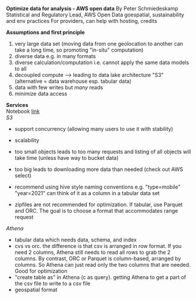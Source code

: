 **Optimize data for analysis - AWS open data**
By Peter Schmiedeskamp Statistical and Regulatory Lead, AWS Open Data
goespatial, sustainability and env practices
For providers, can help with hosting, credits

**Assumptions and first principle**
1. very large data set (moving data from one geolocation to another can take a long time, so promoting "in-situ" computation)
2. diverse data e.g. in many formats 
3. diverse calculation/computation i.e. cannot apply the same data models to all
4. decoupled compute --> leading to data lake architecture "S3" (alternative = data warehouse esp. tabular data)
5. data with few writes but *many* reads
6. minimize data access

**Services**  
Notebook [link](https://github.com/pschmied/opn201/blob/main/opn201-data-optimization-cheatsheet.ipynb)  
*S3*
- support concurrency (allowing many users to use it with stability)
- scalability  

- too small objects leads to too many requests and listing of all objects will take time (unless have way to bucket data)
- too big leads to downloading more data than needed (check out AWS select)
- recommend using hive style naming conventions e.g. "type=mobile" "year=2021" can think of it as a column in a tabular data set
- zipfiles are not recommended for optimization. If tabular, use Parquet and ORC. The goal is to choose a format that accommodates range request

*Athena*
- tabular data which needs data, schema, and index
- cvs vs orc. the difference is that csv is arranged in row format. If you need 2 columns, Athena still needs to read all rows to grab the 2 columns. By contrast, ORC or Parquet is column-based, arranged by columns. So Athena can just read only the two columns that are needed. Good for optimization
- "create table as" in Athena (c as query). getting Athena to get a part of the csv file to write to a csv file
- geospatial format 